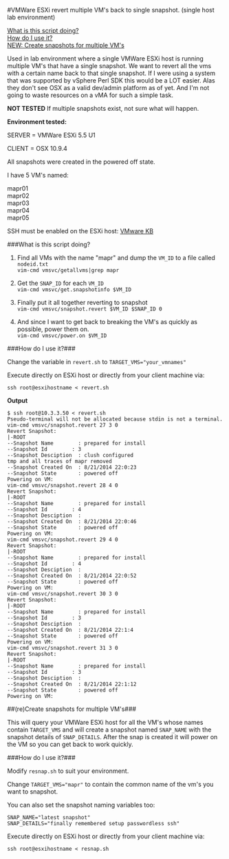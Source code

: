 #VMWare ESXi revert multiple VM's back to single snapshot.  (single host lab environment)

[What is this script doing?](#what)  
[How do I use it?](#how)  
[NEW: Create snapshots for multiple VM's](#resnap)

Used in lab environment where a single VMWare ESXi host is running multiple VM's that have a single snapshot.  We want to revert all the vms with a certain name back to that single snapshot.  If I were using a system that was supported by vSphere Perl SDK this would be a LOT easier.  Alas they don't see OSX as a valid dev/admin platform as of yet.  And I'm not going to waste resources on a vMA for such a simple task.

**NOT TESTED** If multiple snapshots exist, not sure what will happen.

**Environment tested:**
  
SERVER = VMWare ESXi 5.5 U1

CLIENT = OSX 10.9.4

All snapshots were created in the powered off state.

I have 5 VM's named:  

mapr01  
mapr02  
mapr03  
mapr04  
mapr05  

SSH must be enabled on the ESXi host: [VMware KB](http://kb.vmware.com/selfservice/microsites/search.do?language=en_US&cmd=displayKC&externalId=2004746)


###<a name="what"></a>What is this script doing?

1. Find all VMs with the name "mapr" and dump the `VM_ID` to a file called `nodeid.txt`  
`vim-cmd vmsvc/getallvms|grep mapr`

2. Get the `SNAP_ID` for each `VM_ID`  
`vim-cmd vmsvc/get.snapshotinfo $VM_ID` 

3. Finally put it all together reverting to snapshot  
`vim-cmd vmsvc/snapshot.revert $VM_ID $SNAP_ID 0` 

4. And since I want to get back to breaking the VM's as quickly as possible, power them on.  
`vim-cmd vmsvc/power.on $VM_ID`

###<a name="how"></a>How do I use it?###

Change the variable in `revert.sh` to `TARGET_VMS="your_vmnames"`

Execute directly on ESXi host or directly from your client machine via:

 `ssh root@esxihostname < revert.sh`



**Output**

    $ ssh root@10.3.3.50 < revert.sh
    Pseudo-terminal will not be allocated because stdin is not a terminal.
    vim-cmd vmsvc/snapshot.revert 27 3 0
    Revert Snapshot:
    |-ROOT
    --Snapshot Name        : prepared for install
    --Snapshot Id        : 3
    --Snapshot Desciption  : clush configured
    tmp and all traces of mapr removed
    --Snapshot Created On  : 8/21/2014 22:0:23
    --Snapshot State       : powered off
    Powering on VM:
    vim-cmd vmsvc/snapshot.revert 28 4 0
    Revert Snapshot:
    |-ROOT
    --Snapshot Name        : prepared for install
    --Snapshot Id        : 4
    --Snapshot Desciption  :
    --Snapshot Created On  : 8/21/2014 22:0:46
    --Snapshot State       : powered off
    Powering on VM:
    vim-cmd vmsvc/snapshot.revert 29 4 0
    Revert Snapshot:
    |-ROOT
    --Snapshot Name        : prepared for install
    --Snapshot Id        : 4
    --Snapshot Desciption  :
    --Snapshot Created On  : 8/21/2014 22:0:52
    --Snapshot State       : powered off
    Powering on VM:
    vim-cmd vmsvc/snapshot.revert 30 3 0
    Revert Snapshot:
    |-ROOT
    --Snapshot Name        : prepared for install
    --Snapshot Id        : 3
    --Snapshot Desciption  :
    --Snapshot Created On  : 8/21/2014 22:1:4
    --Snapshot State       : powered off
    Powering on VM:
    vim-cmd vmsvc/snapshot.revert 31 3 0
    Revert Snapshot:
    |-ROOT
    --Snapshot Name        : prepared for install
    --Snapshot Id        : 3
    --Snapshot Desciption  :
    --Snapshot Created On  : 8/21/2014 22:1:12
    --Snapshot State       : powered off
    Powering on VM:

##<a name="resnap"></a>(re)Create snapshots for multiple VM's###

This will query your VMWare ESXi host for all the VM's whose names contain `TARGET_VMS` and will create a snapshot named `SNAP_NAME` with the snapshot details of `SNAP_DETAILS`.  After the snap is created it will power on the VM so you can get back to work quickly.

###How do I use it?###
  
Modify `resnap.sh` to suit your environment.

Change `TARGET_VMS="mapr"` to contain the common name of the vm's you want to snapshot.  

You can also set the snapshot naming variables too:  

    SNAP_NAME="latest snapshot"
    SNAP_DETAILS="finally remembered setup passwordless ssh"  

Execute directly on ESXi host or directly from your client machine via:  

 `ssh root@esxihostname < resnap.sh`

